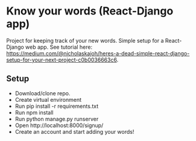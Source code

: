 # Know your words (React-Django app)
Project for keeping track of your new words. Simple setup for a React-Django web app. See tutorial here: https://medium.com/@nicholaskajoh/heres-a-dead-simple-react-django-setup-for-your-next-project-c0b0036663c6.

## Setup
- Download/clone repo.
- Create virtual environment
- Run pip install -r requirements.txt
- Run npm install
- Run python manage.py runserver
- Open http://localhost:8000/signup/
- Create an account and start adding your words!
